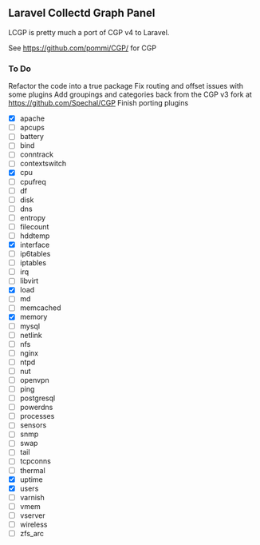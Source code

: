 ## Laravel Collectd Graph Panel

LCGP is pretty much a port of CGP v4 to Laravel.

See https://github.com/pommi/CGP/ for CGP

### To Do

Refactor the code into a true package
Fix routing and offset issues with some plugins
Add groupings and categories back from the CGP v3 fork at https://github.com/Spechal/CGP
Finish porting plugins
- [x] apache
- [ ] apcups
- [ ] battery
- [ ] bind
- [ ] conntrack
- [ ] contextswitch
- [x] cpu
- [ ] cpufreq
- [ ] df
- [ ] disk
- [ ] dns
- [ ] entropy
- [ ] filecount
- [ ] hddtemp
- [x] interface
- [ ] ip6tables
- [ ] iptables
- [ ] irq
- [ ] libvirt
- [x] load
- [ ] md
- [ ] memcached
- [x] memory
- [ ] mysql
- [ ] netlink
- [ ] nfs
- [ ] nginx
- [ ] ntpd
- [ ] nut
- [ ] openvpn
- [ ] ping
- [ ] postgresql
- [ ] powerdns
- [ ] processes
- [ ] sensors
- [ ] snmp
- [ ] swap
- [ ] tail
- [ ] tcpconns
- [ ] thermal
- [x] uptime
- [x] users
- [ ] varnish
- [ ] vmem
- [ ] vserver
- [ ] wireless
- [ ] zfs_arc